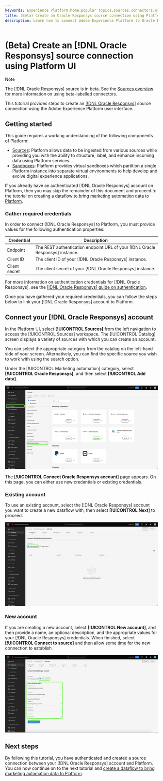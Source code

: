 ```yaml
---
keywords: Experience Platform;home;popular topics;sources;connectors;oracle;
title: (Beta) Create an Oracle Responsys source connection using Platform UI
description: Learn how to connect Adobe Experience Platform to Oracle Responsys using Platform UI.
---
```

# (Beta) Create an [!DNL Oracle Responsys] source connection using Platform UI

>[!NOTE]
>
>The [!DNL Oracle Responsys] source is in beta. See the [Sources overview](../../../../home.md#terms-and-conditions) for more information on using beta-labelled connectors.

This tutorial provides steps to create an [[!DNL Oracle Responsys]](../../../../connectors/marketing-automation/oracle-responsys.md) source connection using the Adobe Experience Platform user interface.

## Getting started

This guide requires a working understanding of the following components of Platform:

* [Sources](../../../../home.md): Platform allows data to be ingested from various sources while providing you with the ability to structure, label, and enhance incoming data using Platform services.
* [Sandboxes](../../../../../sandboxes/home.md): Platform provides virtual sandboxes which partition a single Platform instance into separate virtual environments to help develop and evolve digital experience applications.

If you already have an authenticated [!DNL Oracle Responsys] account on Platform, then you may skip the remainder of this document and proceed to the tutorial on [creating a dataflow to bring marketing automation data to Platform](../../dataflow/marketing-automation.md).

### Gather required credentials

In order to connect [!DNL Oracle Responsys] to Platform, you must provide values for the following authentication properties:

| Credential | Description |
| --- | --- |
| Endpoint | The REST authentication endpoint URL of your [!DNL Oracle Responsys] instance. |
| Client ID | The client ID of your [!DNL Oracle Responsys] instance. |
| Client secret | The client secret of your [!DNL Oracle Responsys] instance. |

For more information on authentication credentials for [!DNL Oracle Responsys], see the [[!DNL Oracle Responsys] guide on authentication](https://docs.oracle.com/en/cloud/saas/marketing/responsys-develop/API/GetStarted/authentication.htm).

Once you have gathered your required credentials, you can follow the steps below to link your [!DNL Oracle Responsys] account to Platform.

## Connect your [!DNL Oracle Responsys] account

In the Platform UI, select **[!UICONTROL Sources]** from the left navigation to access the [!UICONTROL Sources] workspace. The [!UICONTROL Catalog] screen displays a variety of sources with which you can create an account.

You can select the appropriate category from the catalog on the left-hand side of your screen. Alternatively, you can find the specific source you wish to work with using the search option.

Under the [!UICONTROL Marketing automation] category, select **[!UICONTROL Oracle Responsys]**, and then select **[!UICONTROL Add data]**.

![The Adobe Experience Platform sources catalog with the Oracle Responsys source highlighted.](../../../../images/tutorials/create/oracle-responsys/catalog.png)

The **[!UICONTROL Connect Oracle Responsys account]** page appears. On this page, you can either use new credentials or existing credentials.

### Existing account

To use an existing account, select the [!DNL Oracle Responsys] account you want to create a new dataflow with, then select **[!UICONTROL Next]** to proceed.

![The existing account authentication screen for Oracle Responsys.](../../../../images/tutorials/create/oracle-responsys/existing.png)

### New account

If you are creating a new account, select **[!UICONTROL New account]**, and then provide a name, an optional description, and the appropriate values for your [!DNL Oracle Responsys] credentials. When finished, select **[!UICONTROL Connect to source]** and then allow some time for the new connection to establish.

![The new account authentication screen for Oracle Responsys.](../../../../images/tutorials/create/oracle-eloqua/new.png)

## Next steps

By following this tutorial, you have authenticated and created a source connection between your [!DNL Oracle Responsys] account and Platform. You can now continue on to the next tutorial and [create a dataflow to bring marketing automation data to Platform](../../dataflow/marketing-automation.md).
